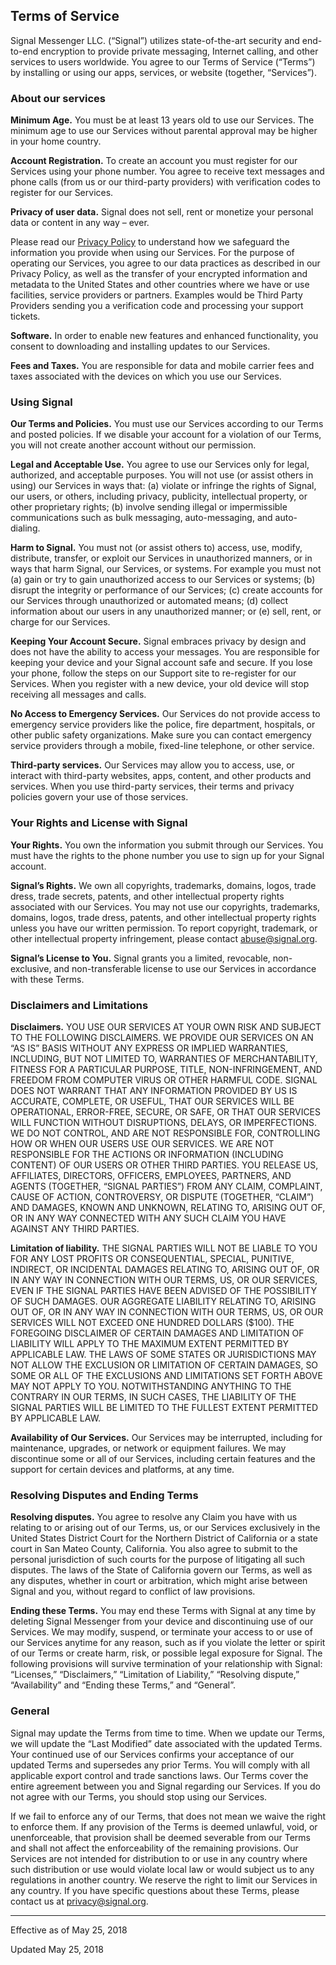 Terms of Service
----------------

Signal Messenger LLC. (“Signal”) utilizes state-of-the-art security and end-to-end encryption to provide private messaging, Internet calling, and other services to users worldwide. You agree to our Terms of Service (“Terms”) by installing or using our apps, services, or website (together, “Services”).

### About our services

**Minimum Age.** You must be at least 13 years old to use our Services. The minimum age to use our Services without parental approval may be higher in your home country.

**Account Registration.** To create an account you must register for our Services using your phone number. You agree to receive text messages and phone calls (from us or our third-party providers) with verification codes to register for our Services.

**Privacy of user data.** Signal does not sell, rent or monetize your personal data or content in any way – ever.

Please read our [Privacy Policy](#privacy-policy) to understand how we safeguard the information you provide when using our Services. For the purpose of operating our Services, you agree to our data practices as described in our Privacy Policy, as well as the transfer of your encrypted information and metadata to the United States and other countries where we have or use facilities, service providers or partners. Examples would be Third Party Providers sending you a verification code and processing your support tickets.

**Software.** In order to enable new features and enhanced functionality, you consent to downloading and installing updates to our Services.

**Fees and Taxes.** You are responsible for data and mobile carrier fees and taxes associated with the devices on which you use our Services.

### Using Signal

**Our Terms and Policies.** You must use our Services according to our Terms and posted policies. If we disable your account for a violation of our Terms, you will not create another account without our permission.

**Legal and Acceptable Use.** You agree to use our Services only for legal, authorized, and acceptable purposes. You will not use (or assist others in using) our Services in ways that: (a) violate or infringe the rights of Signal, our users, or others, including privacy, publicity, intellectual property, or other proprietary rights; (b) involve sending illegal or impermissible communications such as bulk messaging, auto-messaging, and auto-dialing.

**Harm to Signal.** You must not (or assist others to) access, use, modify, distribute, transfer, or exploit our Services in unauthorized manners, or in ways that harm Signal, our Services, or systems. For example you must not (a) gain or try to gain unauthorized access to our Services or systems; (b) disrupt the integrity or performance of our Services; (c) create accounts for our Services through unauthorized or automated means; (d) collect information about our users in any unauthorized manner; or (e) sell, rent, or charge for our Services.

**Keeping Your Account Secure.** Signal embraces privacy by design and does not have the ability to access your messages. You are responsible for keeping your device and your Signal account safe and secure. If you lose your phone, follow the steps on our Support site to re-register for our Services. When you register with a new device, your old device will stop receiving all messages and calls.

**No Access to Emergency Services.** Our Services do not provide access to emergency service providers like the police, fire department, hospitals, or other public safety organizations. Make sure you can contact emergency service providers through a mobile, fixed-line telephone, or other service.

**Third-party services.** Our Services may allow you to access, use, or interact with third-party websites, apps, content, and other products and services. When you use third-party services, their terms and privacy policies govern your use of those services.

### Your Rights and License with Signal

**Your Rights.** You own the information you submit through our Services. You must have the rights to the phone number you use to sign up for your Signal account.

**Signal’s Rights.** We own all copyrights, trademarks, domains, logos, trade dress, trade secrets, patents, and other intellectual property rights associated with our Services. You may not use our copyrights, trademarks, domains, logos, trade dress, patents, and other intellectual property rights unless you have our written permission. To report copyright, trademark, or other intellectual property infringement, please contact abuse@signal.org.

**Signal’s License to You.** Signal grants you a limited, revocable, non-exclusive, and non-transferable license to use our Services in accordance with these Terms.

### Disclaimers and Limitations

**Disclaimers.** YOU USE OUR SERVICES AT YOUR OWN RISK AND SUBJECT TO THE FOLLOWING DISCLAIMERS. WE PROVIDE OUR SERVICES ON AN “AS IS” BASIS WITHOUT ANY EXPRESS OR IMPLIED WARRANTIES, INCLUDING, BUT NOT LIMITED TO, WARRANTIES OF MERCHANTABILITY, FITNESS FOR A PARTICULAR PURPOSE, TITLE, NON-INFRINGEMENT, AND FREEDOM FROM COMPUTER VIRUS OR OTHER HARMFUL CODE. SIGNAL DOES NOT WARRANT THAT ANY INFORMATION PROVIDED BY US IS ACCURATE, COMPLETE, OR USEFUL, THAT OUR SERVICES WILL BE OPERATIONAL, ERROR-FREE, SECURE, OR SAFE, OR THAT OUR SERVICES WILL FUNCTION WITHOUT DISRUPTIONS, DELAYS, OR IMPERFECTIONS. WE DO NOT CONTROL, AND ARE NOT RESPONSIBLE FOR, CONTROLLING HOW OR WHEN OUR USERS USE OUR SERVICES. WE ARE NOT RESPONSIBLE FOR THE ACTIONS OR INFORMATION (INCLUDING CONTENT) OF OUR USERS OR OTHER THIRD PARTIES. YOU RELEASE US, AFFILIATES, DIRECTORS, OFFICERS, EMPLOYEES, PARTNERS, AND AGENTS (TOGETHER, “SIGNAL PARTIES”) FROM ANY CLAIM, COMPLAINT, CAUSE OF ACTION, CONTROVERSY, OR DISPUTE (TOGETHER, “CLAIM”) AND DAMAGES, KNOWN AND UNKNOWN, RELATING TO, ARISING OUT OF, OR IN ANY WAY CONNECTED WITH ANY SUCH CLAIM YOU HAVE AGAINST ANY THIRD PARTIES.

**Limitation of liability.** THE SIGNAL PARTIES WILL NOT BE LIABLE TO YOU FOR ANY LOST PROFITS OR CONSEQUENTIAL, SPECIAL, PUNITIVE, INDIRECT, OR INCIDENTAL DAMAGES RELATING TO, ARISING OUT OF, OR IN ANY WAY IN CONNECTION WITH OUR TERMS, US, OR OUR SERVICES, EVEN IF THE SIGNAL PARTIES HAVE BEEN ADVISED OF THE POSSIBILITY OF SUCH DAMAGES. OUR AGGREGATE LIABILITY RELATING TO, ARISING OUT OF, OR IN ANY WAY IN CONNECTION WITH OUR TERMS, US, OR OUR SERVICES WILL NOT EXCEED ONE HUNDRED DOLLARS ($100). THE FOREGOING DISCLAIMER OF CERTAIN DAMAGES AND LIMITATION OF LIABILITY WILL APPLY TO THE MAXIMUM EXTENT PERMITTED BY APPLICABLE LAW. THE LAWS OF SOME STATES OR JURISDICTIONS MAY NOT ALLOW THE EXCLUSION OR LIMITATION OF CERTAIN DAMAGES, SO SOME OR ALL OF THE EXCLUSIONS AND LIMITATIONS SET FORTH ABOVE MAY NOT APPLY TO YOU. NOTWITHSTANDING ANYTHING TO THE CONTRARY IN OUR TERMS, IN SUCH CASES, THE LIABILITY OF THE SIGNAL PARTIES WILL BE LIMITED TO THE FULLEST EXTENT PERMITTED BY APPLICABLE LAW.

**Availability of Our Services.** Our Services may be interrupted, including for maintenance, upgrades, or network or equipment failures. We may discontinue some or all of our Services, including certain features and the support for certain devices and platforms, at any time.

### Resolving Disputes and Ending Terms

**Resolving disputes.** You agree to resolve any Claim you have with us relating to or arising out of our Terms, us, or our Services exclusively in the United States District Court for the Northern District of California or a state court in San Mateo County, California. You also agree to submit to the personal jurisdiction of such courts for the purpose of litigating all such disputes. The laws of the State of California govern our Terms, as well as any disputes, whether in court or arbitration, which might arise between Signal and you, without regard to conflict of law provisions.

**Ending these Terms.** You may end these Terms with Signal at any time by deleting Signal Messenger from your device and discontinuing use of our Services. We may modify, suspend, or terminate your access to or use of our Services anytime for any reason, such as if you violate the letter or spirit of our Terms or create harm, risk, or possible legal exposure for Signal. The following provisions will survive termination of your relationship with Signal: “Licenses,” “Disclaimers,” “Limitation of Liability,” “Resolving dispute,” “Availability” and “Ending these Terms,” and “General”.

### General

Signal may update the Terms from time to time. When we update our Terms, we will update the “Last Modified” date associated with the updated Terms. Your continued use of our Services confirms your acceptance of our updated Terms and supersedes any prior Terms. You will comply with all applicable export control and trade sanctions laws. Our Terms cover the entire agreement between you and Signal regarding our Services. If you do not agree with our Terms, you should stop using our Services.

If we fail to enforce any of our Terms, that does not mean we waive the right to enforce them. If any provision of the Terms is deemed unlawful, void, or unenforceable, that provision shall be deemed severable from our Terms and shall not affect the enforceability of the remaining provisions. Our Services are not intended for distribution to or use in any country where such distribution or use would violate local law or would subject us to any regulations in another country. We reserve the right to limit our Services in any country. If you have specific questions about these Terms, please contact us at privacy@signal.org.

* * *

Effective as of May 25, 2018

Updated May 25, 2018
